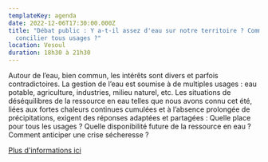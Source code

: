 ```yaml
---
templateKey: agenda
date: 2022-12-06T17:30:00.000Z
title: "Débat public : Y a-t-il assez d'eau sur notre territoire ? Comment
  concilier tous usages ?"
location: Vesoul
duration: 18h30 à 21h30
---
```

Autour de l’eau, bien commun, les intérêts sont divers et parfois contradictoires. La gestion de l’eau est soumise à de multiples usages : eau potable, agriculture, industries, milieu naturel, etc. Les situations de déséquilibres de la ressource en eau telles que nous avons connu cet été, liées aux fortes chaleurs continues cumulées et à l’absence prolongée de précipitations, exigent des réponses adaptées et partagées : Quelle place pour tous les usages ? Quelle disponibilité future de la ressource en eau ? Comment anticiper une crise sécheresse ?

[P﻿lus d'informations ici](https://debatpublic-bfc.org/agenda/y-a-t-il-assez-deau-sur-notre-territoire-comment-concilier-tous-les-usages/)